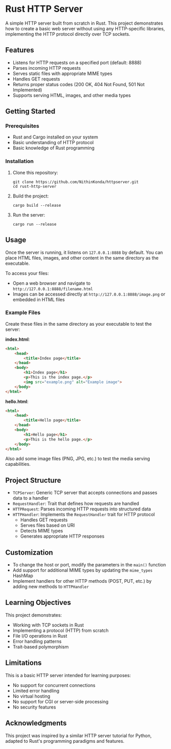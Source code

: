 # Rust HTTP Server

A simple HTTP server built from scratch in Rust. This project demonstrates how to create a basic web server without using any HTTP-specific libraries, implementing the HTTP protocol directly over TCP sockets.

## Features

- Listens for HTTP requests on a specified port (default: 8888)
- Parses incoming HTTP requests
- Serves static files with appropriate MIME types
- Handles GET requests
- Returns proper status codes (200 OK, 404 Not Found, 501 Not Implemented)
- Supports serving HTML, images, and other media types

## Getting Started

### Prerequisites

- Rust and Cargo installed on your system
- Basic understanding of HTTP protocol
- Basic knowledge of Rust programming

### Installation

1. Clone this repository:
   ```
   git clone https://github.com/NithinKonda/httpserver.git
   cd rust-http-server
   ```

2. Build the project:
   ```
   cargo build --release
   ```

3. Run the server:
   ```
   cargo run --release
   ```

## Usage

Once the server is running, it listens on `127.0.0.1:8888` by default. You can place HTML files, images, and other content in the same directory as the executable.

To access your files:
- Open a web browser and navigate to `http://127.0.0.1:8888/filename.html`
- Images can be accessed directly at `http://127.0.0.1:8888/image.png` or embedded in HTML files

### Example Files

Create these files in the same directory as your executable to test the server:

**index.html**:
```html
<html>
    <head>
        <title>Index page</title>
    </head>
    <body>
        <h1>Index page</h1>
        <p>This is the index page.</p>
        <img src="example.png" alt="Example image">
    </body>
</html>
```

**hello.html**:
```html
<html>
    <head>
        <title>Hello page</title>
    </head>
    <body>
        <h1>Hello page</h1>
        <p>This is the hello page.</p>
    </body>
</html>
```

Also add some image files (PNG, JPG, etc.) to test the media serving capabilities.

## Project Structure

- `TCPServer`: Generic TCP server that accepts connections and passes data to a handler
- `RequestHandler`: Trait that defines how requests are handled
- `HTTPRequest`: Parses incoming HTTP requests into structured data
- `HTTPHandler`: Implements the `RequestHandler` trait for HTTP protocol
  - Handles GET requests
  - Serves files based on URI
  - Detects MIME types
  - Generates appropriate HTTP responses

## Customization

- To change the host or port, modify the parameters in the `main()` function
- Add support for additional MIME types by updating the `mime_types` HashMap
- Implement handlers for other HTTP methods (POST, PUT, etc.) by adding new methods to `HTTPHandler`

## Learning Objectives

This project demonstrates:
- Working with TCP sockets in Rust
- Implementing a protocol (HTTP) from scratch
- File I/O operations in Rust
- Error handling patterns
- Trait-based polymorphism

## Limitations

This is a basic HTTP server intended for learning purposes:
- No support for concurrent connections
- Limited error handling
- No virtual hosting
- No support for CGI or server-side processing
- No security features


## Acknowledgments

This project was inspired by a similar HTTP server tutorial for Python, adapted to Rust's programming paradigms and features.
